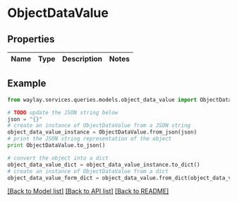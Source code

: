 # ObjectDataValue


## Properties

Name | Type | Description | Notes
------------ | ------------- | ------------- | -------------

## Example

```python
from waylay.services.queries.models.object_data_value import ObjectDataValue

# TODO update the JSON string below
json = "{}"
# create an instance of ObjectDataValue from a JSON string
object_data_value_instance = ObjectDataValue.from_json(json)
# print the JSON string representation of the object
print ObjectDataValue.to_json()

# convert the object into a dict
object_data_value_dict = object_data_value_instance.to_dict()
# create an instance of ObjectDataValue from a dict
object_data_value_form_dict = object_data_value.from_dict(object_data_value_dict)
```
[[Back to Model list]](../README.md#documentation-for-models) [[Back to API list]](../README.md#documentation-for-api-endpoints) [[Back to README]](../README.md)


